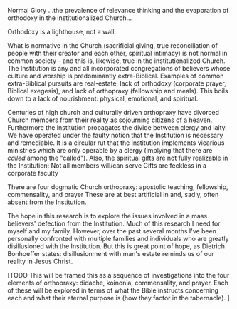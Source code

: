Normal Glory
...the prevalence of relevance thinking and the evaporation of orthodoxy
in the institutionalized Church...


Orthodoxy is a lighthouse, not a wall.

What is normative in the Church (sacrificial giving, true reconciliation of people with their creator and each other, spiritual intimacy) is not normal in common society - and this is, likewise, true in the institutionalized Church.
The Institution is any and all incorporated congregations of believers whose culture and worship is predominantly extra-Biblical.
Examples of common extra-Biblical pursuits are real-estate, lack of orthodoxy (corporate prayer, Biblical exegesis), and lack of orthopraxy (fellowship and meals).
This boils down to a lack of nourishment: physical, emotional, and spiritual.

Centuries of high church and culturally driven orthopraxy have divorced Church members from their reality as sojourning citizens of a heaven.
Furthermore the Institution propagates the divide between clergy and laity.
We have operated under the faulty notion that the Institution is necessary and remediable.
It is a circular rut that the Institution implements vicarious ministries which are only operable by a clergy (implying that there are _called_ among the "called").
Also, the spiritual gifts are not fully realizable in the Institution:
  Not all members will/can serve
  Gifts are feckless in a corporate faculty

There are four dogmatic Church orthopraxy: apostolic teaching, fellowship, commensality, and prayer
These are at best artificial in and, sadly, often absent from the Institution.

The hope in this research is to explore the issues involved in a mass believers' defection from the Institution.
Much of this research I need for myself and my family.
However, over the past several months I've been personally confronted with multiple families and individuals who are greatly disillusioned with the Institution.
But this is great point of hope, as Dietrich Bonhoeffer states: disillusionment with man's estate reminds us of our reality in Jesus Christ.

[TODO
This will be framed this as a sequence of investigations into the four elements of orthopraxy: didache, koinonia, commensality, and prayer.
Each of these will be explored in terms of what the Bible instructs concerning each and what their eternal purpose is (how they factor in the tabernacle).
]